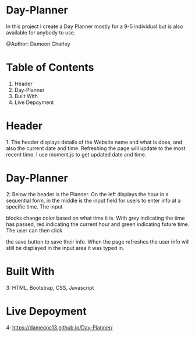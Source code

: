 # Day-Planner


In this project I create a Day Planner mostly for a 9-5 individual but is also available for anybody to use.


@Author: Dameon Charley

# Table of Contents
1. Header
2. Day-Planner
3. Built With
4. Live Depoyment

# Header
 1:  The header displays details of the Website name and what is does, and also the current date and time. Refreshing the page will update to the most recent time. I use moment.js to get updated date and time. 

#  Day-Planner
 2: Below the header is the Planner. On the left displays the hour in a sequential form, in the middle is the input field for users to enter info at a specific time. The  input 
 
 blocks change color based on what time it is. With grey indicating the time has passed, red indicating the current hour and green indicating future time. The user can then click 
 
 the save button to save their info. When the page refreshes the user info will still be displayed in the input area it was typed in. 

# Built With
3: HTML, Bootstrap, CSS, Javascript 

# Live Depoyment

4: https://dameonc13.github.io/Day-Planner/
